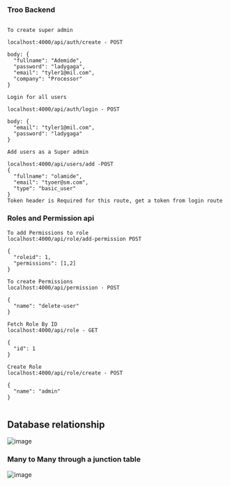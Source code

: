 ### Troo Backend

```

To create super admin

localhost:4000/api/auth/create - POST

body: {
  "fullname": "Ademide",
  "password": "ladygaga",
  "email": "tyler1@mil.com",
  "company": "Processor"
}

```

```
Login for all users

localhost:4000/api/auth/login - POST

body: {
  "email": "tyler1@mil.com",
  "password": "ladygaga"
}

Add users as a Super admin

localhost:4000/api/users/add -POST
{
  "fullname": "olamide",
  "email": "tyoer@sm.com",
  "type": "basic_user"
}
Token header is Required for this route, get a token from login route

```

### Roles and Permission api

```
To add Permissions to role
localhost:4000/api/role/add-permission POST

{
  "roleid": 1,
  "permissions": [1,2]
}

To create Permissions
localhost:4000/api/permission - POST

{
  "name": "delete-user"
}

Fetch Role By ID
localhost:4000/api/role - GET

{
  "id": 1
}

Create Role
localhost:4000/api/role/create - POST

{
  "name": "admin"
}


```

## Database relationship

![image](https://github.com/tylerjusfly/troo-backend/assets/53145644/35f7f0ec-13b5-4f79-9cd8-65c92f37d3d8)



### Many to Many through a junction table

![image](https://github.com/tylerjusfly/troo-backend/assets/53145644/a6c9e1e7-9bae-4c28-b9f6-5869864326dc)

